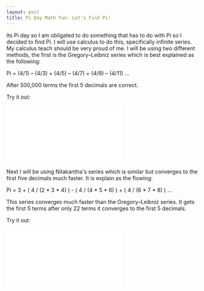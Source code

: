 ```yaml
---
layout: post
title: Pi Day Math Fun: Let's Find Pi!
---
```

Its Pi day so I am obligated to do something that has to do with Pi so I decided to find Pi. I will use calculus to do this, specifically infinite series. My calculus teach should be very proud of me. I will be using two different methods, the first is the Gregory–Leibniz series which is best explained as the following:

Pi = (4/1) – (4/3) + (4/5) – (4/7) + (4/9) – (4/11) …

After 500,000 terms the first 5 decimals are correct.


Try it out:

<iframe src="../pi/pi1.htm" style="border:none"></iframe>




Next I will be using Nilakantha's series which is similar but converges to the first five decimals much faster. It is explain as the flowing:

Pi = 3 + ( 4 / (2 * 3 * 4) ) - ( 4 / (4 * 5 * 6) ) + ( 4 / (6 * 7 * 8) ) …

This series converges much faster than the Gregory–Leibniz series.  It gets the first 5 terms after only 22 terms it converges to the first 5 decimals.


Try it out:

<iframe src="../pi/pi1.htm" style="border:none"></iframe>
